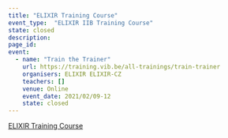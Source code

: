```yaml
---
title: "ELIXIR Training Course"
event_type:  "ELIXIR IIB Training Course"
state: closed
description: 
page_id: 
event:
  - name: "Train the Trainer"
    url: https://training.vib.be/all-trainings/train-trainer
    organisers: ELIXIR ELIXIR-CZ
    teachers: []
    venue: Online
    event_date: 2021/02/09-12
    state: closed
---
```


[ELIXIR Training Course](https://web.vscht.cz/~spiwokv/trt/)


<br>